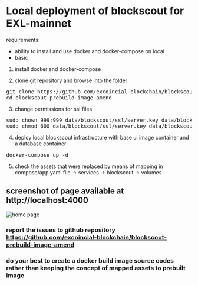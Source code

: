 # Local deployment of blockscout for EXL-mainnet

requirements:
- ability to install and use docker and docker-compose on local
- basic 

1. install docker and docker-compose

2. clone git repository and browse into the folder

<pre>
git clone https://github.com/excoincial-blockchain/blockscout-prebuild-image-amend
cd blockscout-prebuild-image-amend
</pre>

3. change permissions for ssl files
<pre>
sudo chown 999:999 data/blockscout/ssl/server.key data/blockscout/ssl/server.crt
sudo chmod 600 data/blockscout/ssl/server.key data/blockscout/ssl/server.crt
</pre>

4. deploy local blockscout infrastructure with base ui image container and a database container

<pre>
docker-compose up -d
</pre>

5. check the assets that were replaced by means of mapping in compose/app.yaml file -> services -> blockscout -> volumes

## screenshot of page available at http://localhost:4000
![home page](https://raw.githubusercontent.com/excoincial-blockchain/blockscout-prebuild-image-amend/master/local-home-screenshot.png)

### report the issues to github repository https://github.com/excoincial-blockchain/blockscout-prebuild-image-amend
### do your best to create a docker build image source codes rather than keeping the concept of mapped assets to prebuilt image

